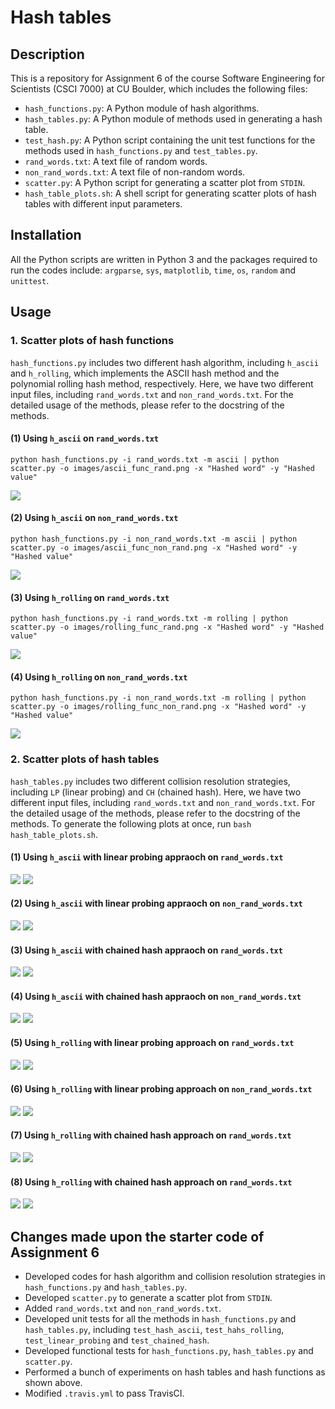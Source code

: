 # Hash tables

## Description
This is a repository for Assignment 6 of the course Software Engineering for Scientists (CSCI 7000) at CU Boulder, which includes the following files:
- `hash_functions.py`: A Python module of hash algorithms.
- `hash_tables.py`: A Python module of methods used in generating a hash table. 
- `test_hash.py`: A Python script containing the unit test functions for the methods used in `hash_functions.py` and `test_tables.py`.
- `rand_words.txt`: A text file of random words.
- `non_rand_words.txt`: A text file of non-random words.
- `scatter.py`: A Python script for generating a scatter plot from `STDIN`.
- `hash_table_plots.sh`: A shell script for generating scatter plots of hash tables with different input parameters. 

## Installation
All the Python scripts are written in Python 3 and the packages required to run the codes include: `argparse`, `sys`, `matplotlib`, `time`, `os`, `random` and `unittest`.

## Usage
### 1. Scatter plots of hash functions
`hash_functions.py` includes two different hash algorithm, including `h_ascii` and `h_rolling`, which implements the ASCII hash method and the polynomial rolling hash method, respectively. Here, we have two different input files, including `rand_words.txt` and `non_rand_words.txt`. For the detailed usage of the methods, please refer to the docstring of the methods.
#### (1) Using `h_ascii` on `rand_words.txt`
```
python hash_functions.py -i rand_words.txt -m ascii | python scatter.py -o images/ascii_func_rand.png -x "Hashed word" -y "Hashed value"
```
![](images/ascii_func_rand.png)
#### (2) Using `h_ascii` on `non_rand_words.txt`
```
python hash_functions.py -i non_rand_words.txt -m ascii | python scatter.py -o images/ascii_func_non_rand.png -x "Hashed word" -y "Hashed value"
```
![](images/ascii_func_non_rand.png)
#### (3) Using `h_rolling` on `rand_words.txt`
```
python hash_functions.py -i rand_words.txt -m rolling | python scatter.py -o images/rolling_func_rand.png -x "Hashed word" -y "Hashed value"
```
![](images/rolling_func_rand.png)


#### (4) Using `h_rolling` on `non_rand_words.txt`
```
python hash_functions.py -i non_rand_words.txt -m rolling | python scatter.py -o images/rolling_func_non_rand.png -x "Hashed word" -y "Hashed value"
```
![](images/rolling_func_non_rand.png)

### 2. Scatter plots of hash tables
`hash_tables.py` includes two different collision resolution strategies, including `LP` (linear probing) and `CH` (chained hash). Here, we have two different input files, including `rand_words.txt` and `non_rand_words.txt`. For the detailed usage of the methods, please refer to the docstring of the methods. To generate the following plots at once, run `bash hash_table_plots.sh`. 
#### (1) Using `h_ascii` with linear probing appraoch on `rand_words.txt`
![](images/ascii_linear_rand_add.png)
![](ascii_linear_rand_search.png)
#### (2) Using `h_ascii` with linear probing appraoch on `non_rand_words.txt`
![](ascii_linear_nonrand_add.png)
![](ascii_linear_nonrand_search.png)
#### (3) Using `h_ascii` with chained hash appraoch on `rand_words.txt`
![](ascii_chained_rand_add.png)
![](ascii_chained_rand_search.png)
#### (4) Using `h_ascii` with chained hash appraoch on `non_rand_words.txt`
![](ascii_chained_nonrand_add.png)
![](ascii_chained_nonrand_search.png)
#### (5) Using `h_rolling` with linear probing approach on `rand_words.txt`
![](rolling_linear_rand_add.png)
![](rolling_linear_rand_search.png)
#### (6) Using `h_rolling` with linear probing approach on `non_rand_words.txt`
![](rolling_linear_nonrand_add.png)
![](rolling_linear_nonrand_search.png)
#### (7) Using `h_rolling` with chained hash approach on `rand_words.txt`
![](rolling_chained_rand_add.png)
![](rolling_chained_rand_search.png)
#### (8) Using `h_rolling` with chained hash approach on `rand_words.txt`
![](rolling_chained_nonrand_add.png)
![](rolling_chained_nonrand_search.png)

## Changes made upon the starter code of Assignment 6
- Developed codes for hash algorithm and collision resolution strategies in `hash_functions.py` and `hash_tables.py`.
- Developed `scatter.py` to generate a scatter plot from `STDIN`.
- Added `rand_words.txt` and `non_rand_words.txt`.
- Developed unit tests for all the methods in `hash_functions.py` and `hash_tables.py`, including `test_hash_ascii`, `test_hahs_rolling`, `test_linear_probing` and `test_chained_hash`.
- Developed functional tests for `hash_functions.py`, `hash_tables.py` and `scatter.py`.
- Performed a bunch of experiments on hash tables and hash functions as shown above. 
- Modified `.travis.yml` to pass TravisCI.

